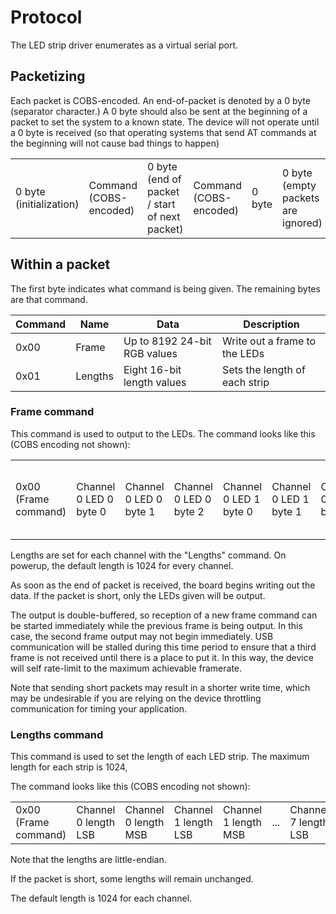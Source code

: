 # Protocol
The LED strip driver enumerates as a virtual serial port.

## Packetizing
Each packet is COBS-encoded. An end-of-packet is denoted by a 0 byte (separator character.)
A 0 byte should also be sent at the beginning of a packet to set the system to a known state.
The device will not operate until a 0 byte is received
(so that operating systems that send AT commands at the beginning will not cause bad things to happen)

<table><tr>
 <td>0 byte (initialization)</td>
 <td>Command (COBS-encoded)</td>
 <td>0 byte (end of packet / start of next packet)</td>
 <td>Command (COBS-encoded)</td>
 <td>0 byte</td>
 <td>0 byte (empty packets are ignored)</td>
 <td>Command (COBS-encoded)</td>
 <td>0 byte</td>
 <td>etc</td>
</tr></table>

## Within a packet
The first byte indicates what command is being given. The remaining bytes are that command.

Command | Name    | Data                         | Description
--------|---------|------------------------------|-------------------------------
0x00    | Frame   | Up to 8192 24-bit RGB values | Write out a frame to the LEDs
0x01    | Lengths | Eight 16-bit length values   | Sets the length of each strip

### Frame command
This command is used to output to the LEDs.
The command looks like this (COBS encoding not shown):
<table><tr>
 <td>0x00 (Frame command)</td>
 <td>Channel 0 LED 0 byte 0</td>
 <td>Channel 0 LED 0 byte 1</td>
 <td>Channel 0 LED 0 byte 2</td>
 <td>Channel 0 LED 1 byte 0</td>
 <td>Channel 0 LED 1 byte 1</td>
 <td>Channel 0 LED 1 byte 2</td>
 <td>...</td>
 <td>Channel 0 LED (Channel 0 length - 1) byte 0</td>
 <td>Channel 0 LED (Channel 0 length - 1) byte 1</td>
 <td>Channel 0 LED (Channel 0 length - 1) byte 2</td>
 <td>Channel 1 LED 0 byte 0</td>
 <td>Channel 1 LED 0 byte 1</td>
 <td>Channel 1 LED 0 byte 2</td>
 <td>...</td>
 <td>Channel 7 LED (Channel 0 length - 1) byte 0</td>
 <td>Channel 7 LED (Channel 0 length - 1) byte 1</td>
 <td>Channel 7 LED (Channel 0 length - 1) byte 2</td>
</tr></table>

Lengths are set for each channel with the "Lengths" command.
On powerup, the default length is 1024 for every channel.

As soon as the end of packet is received, the board begins writing out the data. If the packet is short, only the LEDs given will be output.

The output is double-buffered, so reception of a new frame command can be started immediately while the previous frame is being output.
In this case, the second frame output may not begin immediately. USB communication will be stalled during this time period
to ensure that a third frame is not received until there is a place to put it. In this way, the device will self rate-limit to the
maximum achievable framerate.

Note that sending short packets may result in a shorter write time, which may be undesirable
if you are relying on the device throttling communication for timing your application.

### Lengths command
This command is used to set the length of each LED strip. The maximum length for each strip is 1024, 

The command looks like this (COBS encoding not shown):
<table><tr>
 <td>0x00 (Frame command)</td>
 <td>Channel 0 length LSB</td>
 <td>Channel 0 length MSB</td>
 <td>Channel 1 length LSB</td>
 <td>Channel 1 length MSB</td>
 <td>...</td>
 <td>Channel 7 length LSB</td>
 <td>Channel 7 length MSB</td>
</tr></table>

Note that the lengths are little-endian.

If the packet is short, some lengths will remain unchanged.

The default length is 1024 for each channel.
